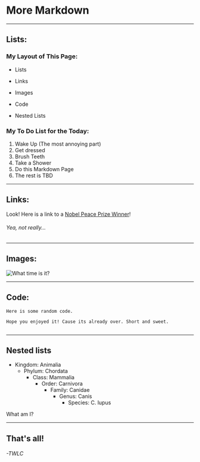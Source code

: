# More Markdown
---
## Lists:
### My Layout of This Page:
* Lists
+ Links
- Images
* Code
+ Nested Lists
### My To Do List for the Today:
1. Wake Up (The most annoying part)
743654654. Get dressed 
59824. Brush Teeth 
124987. Take a Shower
987654321. Do this Markdown Page
123456789. The rest is TBD 

---
## Links:
Look! Here is a link to a [Nobel Peace Prize Winner](https://www.google.com/search?q=darth+vader&safe=active&rlz=1C1AJZK_enUS817US817&source=lnms&tbm=isch&sa=X&ved=0ahUKEwjH0qbdnJ3eAhUSIKwKHQXeDnwQ_AUIDigB&biw=767&bih=744&dpr=1.25)! 
###### Yea, not really...
---
## Images:
![What time is it?][1]

[1]:(https://www.pexels.com/photo/assorted-silver-colored-pocket-watch-lot-selective-focus-photo-859895/) 

---
## Code: 
```
Here is some random code.
```
    Hope you enjoyed it! Cause its already over. Short and sweet.
```
```
---
## Nested lists  
* Kingdom: Animalia 
    - Phylum: Chordata
        - Class: Mammalia 
            - Order: Carnivora
                - Family: Canidae
                    - Genus: Canis
                        - Species: C. lupus

What am I?

---
## That's all!



###### -*TWLC*
